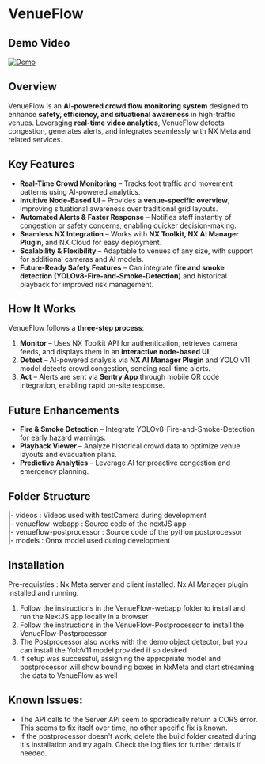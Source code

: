 # VenueFlow

## Demo Video

  
  [![Demo](https://img.youtube.com/vi/DLsRzVeb5dk/0.jpg)](https://www.youtube.com/watch?v=DLsRzVeb5dk)
  
## Overview
VenueFlow is an **AI-powered crowd flow monitoring system** designed to enhance **safety, efficiency, and situational awareness** in high-traffic venues. Leveraging **real-time video analytics**, VenueFlow detects congestion, generates alerts, and integrates seamlessly with NX Meta and related services.

## Key Features
- **Real-Time Crowd Monitoring** – Tracks foot traffic and movement patterns using AI-powered analytics.
- **Intuitive Node-Based UI** – Provides a **venue-specific overview**, improving situational awareness over traditional grid layouts.
- **Automated Alerts & Faster Response** – Notifies staff instantly of congestion or safety concerns, enabling quicker decision-making.
- **Seamless NX Integration** – Works with **NX Toolkit, NX AI Manager Plugin**, and NX Cloud for easy deployment.
- **Scalability & Flexibility** – Adaptable to venues of any size, with support for additional cameras and AI models.
- **Future-Ready Safety Features** – Can integrate **fire and smoke detection (YOLOv8-Fire-and-Smoke-Detection)** and historical playback for improved risk management.

## How It Works
VenueFlow follows a **three-step process**:
1. **Monitor** – Uses NX Toolkit API for authentication, retrieves camera feeds, and displays them in an **interactive node-based UI**.
2. **Detect** – AI-powered analysis via **NX AI Manager Plugin** and YOLO v11 model detects crowd congestion, sending real-time alerts.
3. **Act** – Alerts are sent via **Sentry App** through mobile QR code integration, enabling rapid on-site response.

## Future Enhancements
- **Fire & Smoke Detection** – Integrate YOLOv8-Fire-and-Smoke-Detection for early hazard warnings.
- **Playback Viewer** – Analyze historical crowd data to optimize venue layouts and evacuation plans.
- **Predictive Analytics** – Leverage AI for proactive congestion and emergency planning.

## Folder Structure 
 |- videos : Videos used with testCamera during development  
 |- venueflow-webapp : Source code of the nextJS app  
 |- venueflow-postprocessor : Source code of the python postprocessor  
 |- models : Onnx model used during development  

## Installation
Pre-requisties : Nx Meta server and client installed. Nx AI Manager plugin installed and running.

1. Follow the instructions in the VenueFlow-webapp folder to install and run the NextJS app locally in a browser
2. Follow the instructions in the VenueFlow-Postprocessor to install the VenueFlow-Postprocessor
3. The Postprocessor also works with the demo object detector, but you can install the YoloV11 model provided if so desired
4. If setup was successful, assigning the appropriate model and postprocessor will show bounding boxes in NxMeta and start streaming the data to VenueFlow as well

## Known Issues:
   - The API calls to the Server API seem to sporadically return a CORS error. This seems to fix itself over time, no other specific fix is known.
   - If the postprocessor doesn't work, delete the build folder created during it's installation and try again. Check the log files for further details if needed.
     

